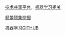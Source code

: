 [技术共享平台](https://www.writebug.com/git/jiejie/PhraseAnalysis)，[机器学习相关](https://www.writebug.com/explore/group/detail/95522287)

[频繁项集挖掘](https://www.writebug.com/git/Puppetlover/Algorithm-for-frequent)

[机器学习GITHUB](https://github.com/lxtGH/MachineLearning-1)